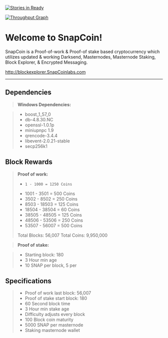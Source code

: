 [![Stories in Ready](https://badge.waffle.io/SnapCoinLabs/SnapCoinQT.png?label=ready&title=Ready)](https://waffle.io/SnapCoinLabs/SnapCoinQT)

[![Throughput Graph](https://graphs.waffle.io/SnapCoinLabs/SnapCoinQT/throughput.svg)](https://waffle.io/SnapCoinLabs/SnapCoinQT/metrics/throughput)

Welcome to SnapCoin!
===================

SnapCoin is a Proof-of-work & Proof-of stake based cryptocurrency which utilizes updated & working Darksend, Masternodes, Masternode Staking, Block Explorer, & Encrypted Messaging.

http://blockexplorer.SnapCoinlabs.com

----------

Dependencies
-------------
> **Windows Dependencies:**

> - boost_1_57_0
> - db-4.8.30.NC
> - openssl-1.0.1p
> - miniupnpc 1.9
> - qrencode-3.4.4
> - libevent-2.0.21-stable
> - secp256k1

Block Rewards
-------------
> **Proof of work:**
> 
> -     1 - 1000 = 1250 Coins
> -  1001 - 3501 = 500 Coins
> -  3502 - 8502 = 250 Coins
> -  8503 - 18503 = 125 Coins
> - 18504 - 38504 = 60 Coins
> - 38505 - 48505 = 125 Coins
> - 48506 - 53506 = 250 Coins
> - 53507 - 56007 = 500 Coins
> 
> Total Blocks: 56,007
> Total Coins: 9,950,000

> **Proof of stake:**

> - Starting block: 180
> - 3 Hour min age
> - 10 SNAP per block, 5 per

Specifications
-------------
> - Proof of work last block: 56,007
> - Proof of stake start block: 180
> - 60 Second block time
> - 3 Hour min stake age
> - Difficulty adjusts every block
> - 100 Block coin maturity
> - 5000 SNAP per masternode
> - Staking masternode wallet